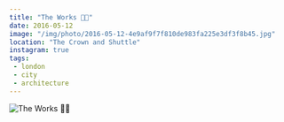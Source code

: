```yaml
---
title: "The Works 🍺💾"
date: 2016-05-12
image: "/img/photo/2016-05-12-4e9af9f7f810de983fa225e3df3f8b45.jpg"
location: "The Crown and Shuttle"
instagram: true
tags:
 - london
 - city
 - architecture
---
```


![The Works 🍺💾](/img/photo/2016-05-12-4e9af9f7f810de983fa225e3df3f8b45.jpg)
